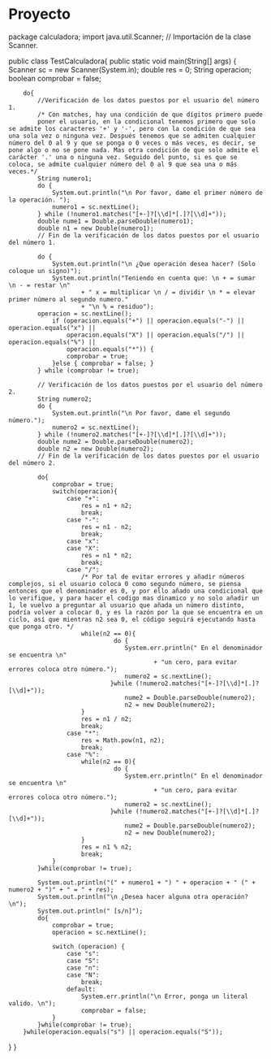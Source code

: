 # Proyecto
package calculadora;
import java.util.Scanner; // Importación de la clase Scanner.
 
public class TestCalculadora{
  public static void main(String[] args) {
        Scanner sc = new Scanner(System.in);
        double res = 0;
        String operacion;
        boolean comprobar = false;
 
        do{
            //Verificación de los datos puestos por el usuario del número 1.
            /* Con matches, hay una condición de que dígitos primero puede
            poner el usuario, en la condicional tenemos primero que solo se admite los caracteres '+' y '-', pero con la condición de que sea una sola vez o ninguna vez. Después tenemos que se admiten cualquier número del 0 al 9 y que se ponga o 0 veces o más veces, es decir, se pone algo o no se pone nada. Mas otra condición de que solo admite el carácter '.' una o ninguna vez. Seguido del punto, si es que se coloca, se admite cualquier número del 0 al 9 que sea una o más veces.*/
            String numero1;
            do {
                System.out.println("\n Por favor, dame el primer número de la operación. ");
                numero1 = sc.nextLine();
            } while (!numero1.matches("[+-]?[\\d]*[.]?[\\d]+"));
            double nume1 = Double.parseDouble(numero1);
            double n1 = new Double(numero1);
            // Fin de la verificación de los datos puestos por el usuario del número 1.
 
            do {
                System.out.println("\n ¿Que operación desea hacer? (Solo coloque un signo)");
                System.out.println("Teniendo en cuenta que: \n + = sumar \n - = restar \n"
                        + " x = multiplicar \n / = dividir \n * = elevar primer número al segundo numero."
                        + "\n % = residuo");
            operacion = sc.nextLine();
                if (operacion.equals("+") || operacion.equals("-") || operacion.equals("x") ||
                    operacion.equals("X") || operacion.equals("/") || operacion.equals("%") ||
                    operacion.equals("*")) {
                    comprobar = true;
                }else { comprobar = false; }
            } while (comprobar != true);
 
            // Verificación de los datos puestos por el usuario del número 2.
            String numero2;
            do {
                System.out.println("\n Por favor, dame el segundo número.");
                numero2 = sc.nextLine();
            } while (!numero2.matches("[+-]?[\\d]*[.]?[\\d]+"));
            double nume2 = Double.parseDouble(numero2);
            double n2 = new Double(numero2);
            // Fin de la verificación de los datos puestos por el usuario del número 2.
 
            do{
                comprobar = true;
                switch(operacion){
                    case "+":
                        res = n1 + n2;
                        break;
                    case "-":
                        res = n1 - n2;
                        break;
                    case "x":
                    case "X":
                        res = n1 * n2;
                        break;
                    case "/":
                        /* Por tal de evitar errores y añadir números complejos, si el usuario coloca 0 como segundo número, se piensa entonces que el denominador es 0, y por ello añado una condicional que lo verifique, y para hacer el codigo mas dinamico y no solo añadir un 1, le vuelvo a preguntar al usuario que añada un número distinto, podría volver a colocar 0, y es la razón por la que se encuentra en un ciclo, así que mientras n2 sea 0, el código seguirá ejecutando hasta que ponga otro. */
                        while(n2 == 0){
                                 do {
                                    System.err.println(" En el denominador se encuentra \n"
                                            + "un cero, para evitar errores coloca otro número.");
                                    numero2 = sc.nextLine();
                                }while (!numero2.matches("[+-]?[\\d]*[.]?[\\d]+"));
                                    nume2 = Double.parseDouble(numero2);
                                    n2 = new Double(numero2);
                        }
                        res = n1 / n2;
                        break;
                    case "*":
                        res = Math.pow(n1, n2);
                        break;
                    case "%":
                        while(n2 == 0){
                                 do {
                                    System.err.println(" En el denominador se encuentra \n"
                                            + "un cero, para evitar errores coloca otro número.");
                                    numero2 = sc.nextLine();
                                }while (!numero2.matches("[+-]?[\\d]*[.]?[\\d]+"));
                                    nume2 = Double.parseDouble(numero2);
                                    n2 = new Double(numero2);
                        }
                        res = n1 % n2;
                        break;
                }
            }while(comprobar != true);
 
            System.out.println("(" + numero1 + ") " + operacion + " (" + numero2 + ")" + " = " + res);
            System.out.println("\n ¿Desea hacer alguna otra operación? \n");
            System.out.println(" [s/n]");
            do{
                comprobar = true;
                operacion = sc.nextLine();
 
                switch (operacion) {
                    case "s":
                    case "S":
                    case "n":
                    case "N":
                        break;
                    default:
                        System.err.println("\n Error, ponga un literal valido. \n");
                        comprobar = false;
                }
            }while(comprobar != true);
        }while(operacion.equals("s") || operacion.equals("S"));
  }
}
